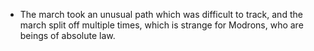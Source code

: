 - The march took an unusual path which was difficult to track, and the march split off multiple times, which is strange for Modrons, who are beings of absolute law.